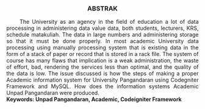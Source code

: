   <h3 align="center">ABSTRAK</h3>
<p align="justify">&nbsp;&nbsp;&nbsp;&nbsp;&nbsp;The University as an agency in the field of education a lot of data processing in administering data value data, both students, lecturers, KRS, schedule matakuliah. The data in large numbers and administering storage so that it must be done properly. In most academic University data processing using manually processing system that is existing data in the form of a stack of paper or record that is stored in a rack file. The system of course has many flaws that implication is a weak administration, the waste of effort, bad, rendering the services less than optimal, and the quality of the data is low. The issue discussed is how the steps of making a proper Academic information system for University Pangandaran using Codegniter Framework and MySQL. How does the information systems Academic Unpad Pangandaran were produced.
<br>
<b>Keywords: Unpad Pangandaran, Academic, Codeigniter Framework</b>
</p>
